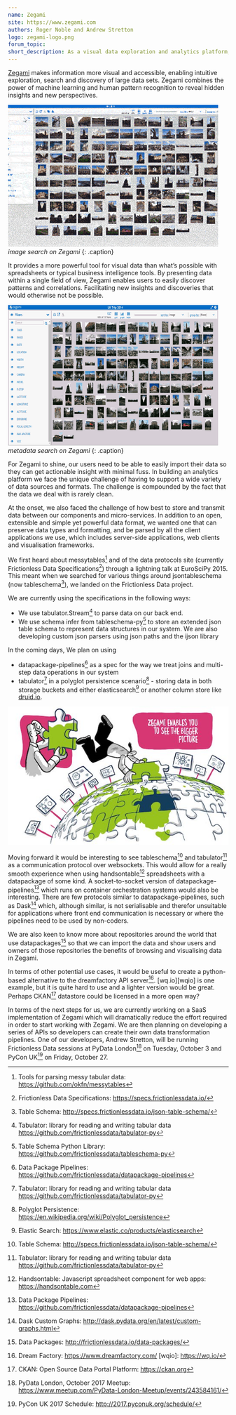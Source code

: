 ```yaml
---
name: Zegami
site: https://www.zegami.com
authors: Roger Noble and Andrew Stretton
logo: zegami-logo.png
forum_topic:
short_description: As a visual data exploration and analytics platform, Zegami makes the exploration of large collections of image rich information quick and simple.
---
```


[Zegami](https://www.zegami.com) makes information more visual and accessible, enabling intuitive exploration, search and discovery of large data sets. Zegami combines the power of machine learning and human pattern recognition to reveal hidden insights and new perspectives.

![imagesearch](/img/case-studies/zegami-2.gif) *image search on Zegami*
{: .caption}

It provides a more powerful tool for visual data than what’s possible with spreadsheets or typical business intelligence tools. By presenting data within a single field of view, Zegami enables users to easily discover patterns and correlations. Facilitating new insights and discoveries that would otherwise not be possible.

![metadatasearch](/img/case-studies/zegami-3.gif) *metadata search on Zegami*
{: .caption}

For Zegami to shine, our users need to be able to easily import their data so they can get actionable insight with minimal fuss. In building an analytics platform we face the unique challenge of having to support a wide variety of data sources and formats. The challenge is compounded by the fact that the data we deal with is rarely clean.

At the onset, we also faced the challenge of how best to store and transmit data between our components and micro-services. In addition to an open, extensible and simple yet powerful data format, we wanted one that can preserve data types and formatting, and be parsed by all the client applications we use, which includes server-side applications, web clients and visualisation frameworks.

We first heard about messytables[^messytables] and of the data protocols site (currently Frictionless Data Specifications[^specs]) through a lightning talk at EuroSciPy 2015. This meant when we searched for various things around jsontableschema (now tableschema[^tableschema]), we landed on the Frictionless Data project.

We are currently using the specifications in the following ways:

- We use tabulator.Stream[^tabulator] to parse data on our back end.
- We use schema infer from tableschema-py[^tableschemapy] to store an extended json table schema to represent data structures in our system. We are also developing custom json parsers using json paths and the ijson library

In the coming days, We plan on using
- datapackage-pipelines[^dpp] as a spec for the way we treat joins and multi-step data operations in our system
- tabulator[^tabulator] in a polyglot persistence scenario[^polyglot] - storing data in both storage buckets and either elasticsearch[^elasticsearch] or another column store like [druid.io](druid.io).

![Diagram](/img/case-studies/zegami-1.jpg)

Moving forward it would be interesting to see tableschema[^tableschema] and tabulator[^tabulator] as a communication protocol over websockets. This would allow for a really smooth experience when using handsontable[^handsontable] spreadsheets with a datapackage of some kind. A socket-to-socket version of datapackage-pipelines[^dpp] which runs on container orchestration systems would also be interesting. There are few protocols similar to datapackage-pipelines, such as Dask[^dask] which, although similar, is not serialisable and therefor unsuitable for applications where front end communication is necessary or where the pipelines need to be used by non-coders.

We are also keen to know more about repositories around the world that use datapackages[^datapackage] so that we can import the data and show users and owners of those repositories the benefits of browsing and visualising data in Zegami.

In terms of other potential use cases, it would be useful to create a python-based alternative to the dreamfactory API server[^dreamfactory]. [wq.io][wqio] is one example, but it is quite hard to use and a lighter version would be great. Perhaps CKAN[^ckan] datastore could be licensed in a more open way?

In terms of the next steps for us, we are currently working on a SaaS implementation of Zegami which will dramatically reduce the effort required in order to start working with Zegami. We are then planning on developing a series of APIs so developers can create their own data transformation pipelines. One of our developers, Andrew Stretton, will be running Frictionless Data sessions at PyData London[^pydata] on Tuesday, October 3 and PyCon UK[^pyconuk] on Friday, October 27.

[^messytables]: Tools for parsing messy tabular data: <https://github.com/okfn/messytables>
[^specs]: Frictionless Data Specifications: <https://specs.frictionlessdata.io/>
[^tableschema]: Table Schema: <http://specs.frictionlessdata.io/json-table-schema/>
[^tabulator]:Tabulator:  library for reading and writing tabular data <https://github.com/frictionlessdata/tabulator-py>
[^polyglot]: Polyglot Persistence: <https://en.wikipedia.org/wiki/Polyglot_persistence>
[^tableschemapy]: Table Schema Python Library: <https://github.com/frictionlessdata/tableschema-py>
[^elasticsearch]: Elastic Search: <https://www.elastic.co/products/elasticsearch>
[^handsontable]: Handsontable: Javascript spreadsheet component for web apps: <https://handsontable.com>
[^dpp]: Data Package Pipelines: <https://github.com/frictionlessdata/datapackage-pipelines>
[^dask]:Dask Custom Graphs: <http://dask.pydata.org/en/latest/custom-graphs.html>
[^datapackage]: Data Packages: <http://frictionlessdata.io/data-packages/>
[^dreamfactory]: Dream Factory: <https://www.dreamfactory.com/>
[wqio]: https://wq.io/
[^ckan]: CKAN: Open Source Data Portal Platform: <https://ckan.org>
[^pydata]: PyData London, October 2017 Meetup: <https://www.meetup.com/PyData-London-Meetup/events/243584161/>
[^pyconuk]: PyCon UK 2017 Schedule: <http://2017.pyconuk.org/schedule/>
